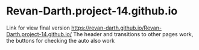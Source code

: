 # Revan-Darth.project-14.github.io
Link for view final version https://revan-darth.github.io/Revan-Darth.project-14.github.io/ The header and transitions to other pages work, the buttons for checking the auto also work
